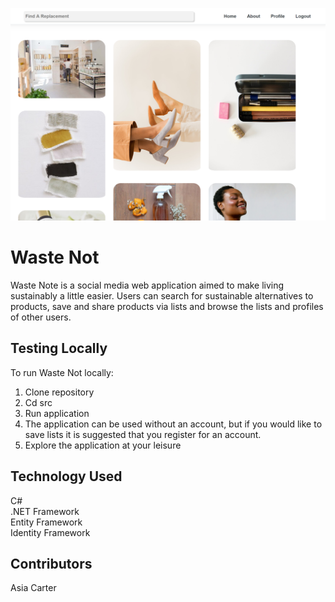 ![Homepage view of WasteNot Web App](WasteNotHome.png)

# Waste Not
</hr>
Waste Note is a social media web application aimed to make living sustainably a little easier. Users can search for sustainable alternatives to products, save and share products via lists and browse the lists and profiles of other users. 

## Testing Locally

</hr>
To run Waste Not locally:

1. Clone repository
1. Cd src
1. Run application
1. The application can be used without an account, but if you would like to save lists it is suggested that you register for an account.
1. Explore the application at your leisure


<!-- ## User Walkthrough -->
## Technology Used

C# </br>
.NET Framework </br>
Entity Framework </br>
Identity Framework </br>

## Contributors

Asia Carter


